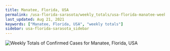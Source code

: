 ```yaml
---
title: Manatee, Florida, USA
permalink: /usa-florida-sarasota/weekly_totals/usa-florida-manatee-weekly_totals.html
last_updated: Aug 21, 2021
keywords: ["Manatee, Florida, USA", "weekly totals"]
sidebar: usa-florida-sarasota_sidebar
---
```


![Weekly Totals of Confirmed Cases for Manatee, Florida, USA](/covid_tracker/images/graphs/usa-florida-manatee-weekly_totals_graph.png)
